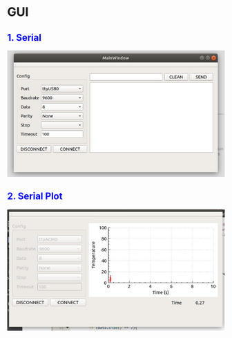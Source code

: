 # GUI

## <span style="color:blue">1. Serial</span>

![image info](./Image/Serial.jpg)

## <span style="color:blue">2. Serial Plot</span>

![image info](./Image/serial_plot.jpg)
